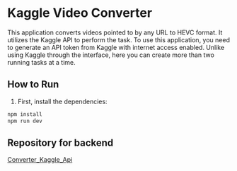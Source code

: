 # Kaggle Video Converter

This application converts videos pointed to by any URL to HEVC format. It utilizes the Kaggle API to perform the task. To use this application, you need to generate an API token from Kaggle with internet access enabled. Unlike using Kaggle through the interface, here you can create more than two running tasks at a time.

## How to Run

1. First, install the dependencies:

```bash
npm install
npm run dev
```

## Repository for backend 

[Converter_Kaggle_Api](https://github.com/paramkr2/Converter_Kaggle_Api)
